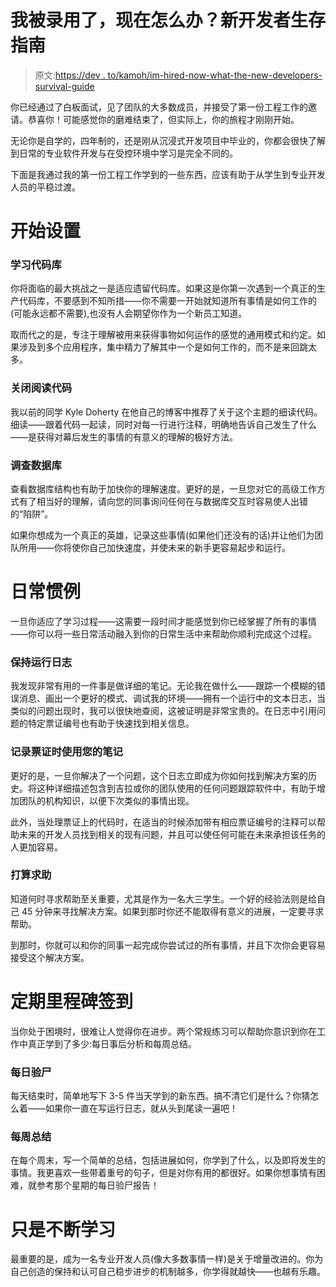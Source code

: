 # 我被录用了，现在怎么办？新开发者生存指南

> 原文:[https://dev . to/kamoh/im-hired-now-what-the-new-developers-survival-guide](https://dev.to/kamoh/im-hired-now-what-the-new-developers-survival-guide)

你已经通过了白板面试，见了团队的大多数成员，并接受了第一份工程工作的邀请。恭喜你！可能感觉你的磨难结束了，但实际上，你的旅程才刚刚开始。

无论你是自学的，四年制的，还是刚从沉浸式开发项目中毕业的，你都会很快了解到日常的专业软件开发与在受控环境中学习是完全不同的。

下面是我通过我的第一份工程工作学到的一些东西，应该有助于从学生到专业开发人员的平稳过渡。

# 开始设置

### 学习代码库

你将面临的最大挑战之一是适应遗留代码库。如果这是你第一次遇到一个真正的生产代码库，不要感到不知所措——你不需要一开始就知道所有事情是如何工作的(可能永远都不需要),也没有人会期望你作为一个新员工知道。

取而代之的是，专注于理解被用来获得事物如何运作的感觉的通用模式和约定。如果涉及到多个应用程序，集中精力了解其中一个是如何工作的，而不是来回跳太多。

### 关闭阅读代码

我以前的同学 Kyle Doherty 在他自己的博客中推荐了关于这个主题的细读代码。细读——跟着代码一起读，同时对每一行进行注释，明确地告诉自己发生了什么——是获得对幕后发生的事情的有意义的理解的极好方法。

### 调查数据库

查看数据库结构也有助于加快你的理解速度。更好的是，一旦您对它的高级工作方式有了相当好的理解，请向您的同事询问任何在与数据库交互时容易使人出错的“陷阱”。

如果你想成为一个真正的英雄，记录这些事情(如果他们还没有的话)并让他们为团队所用——你将使你自己加快速度，并使未来的新手更容易起步和运行。

# 日常惯例

一旦你适应了学习过程——这需要一段时间才能感觉到你已经掌握了所有的事情——你可以将一些日常活动融入到你的日常生活中来帮助你顺利完成这个过程。

### 保持运行日志

我发现非常有用的一件事是做详细的笔记。无论我在做什么——跟踪一个模糊的错误消息、画出一个更好的模式、调试我的环境——拥有一个运行中的文本日志，当类似的问题出现时，我可以很快地查阅，这被证明是非常宝贵的。在日志中引用问题的特定票证编号也有助于快速找到相关信息。

### 记录票证时使用您的笔记

更好的是，一旦你解决了一个问题，这个日志立即成为你如何找到解决方案的历史。将这种详细描述包含到吉拉或你的团队使用的任何问题跟踪软件中，有助于增加团队的机构知识，以便下次类似的事情出现。

此外，当处理票证上的代码时，在适当的时候添加带有相应票证编号的注释可以帮助未来的开发人员找到相关的现有问题，并且可以使任何可能在未来承担该任务的人更加容易。

### 打算求助

知道何时寻求帮助至关重要，尤其是作为一名大三学生。一个好的经验法则是给自己 45 分钟来寻找解决方案。如果到那时你还不能取得有意义的进展，一定要寻求帮助。

到那时，你就可以和你的同事一起完成你尝试过的所有事情，并且下次你会更容易接受这个解决方案。

# 定期里程碑签到

当你处于困境时，很难让人觉得你在进步。两个常规练习可以帮助你意识到你在工作中真正学到了多少:每日事后分析和每周总结。

### 每日验尸

每天结束时，简单地写下 3-5 件当天学到的新东西。搞不清它们是什么？你猜怎么着——如果你一直在写运行日志，就从头到尾读一遍吧！

### 每周总结

在每个周末，写一个简单的总结，包括进展如何，你学到了什么，以及即将发生的事情。我更喜欢一些带着重号的句子，但是对你有用的都很好。如果你想事情有困难，就参考那个星期的每日验尸报告！

# 只是不断学习

最重要的是，成为一名专业开发人员(像大多数事情一样)是关于增量改进的。你为自己创造的保持和认可自己稳步进步的机制越多，你学得就越快——也越有乐趣。